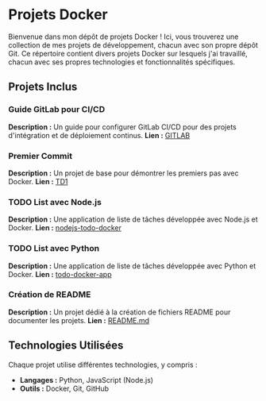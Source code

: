 # Projets Docker

Bienvenue dans mon dépôt de projets Docker ! Ici, vous trouverez une collection de mes projets de développement, chacun avec son propre dépôt Git. Ce répertoire contient divers projets Docker sur lesquels j'ai travaillé, chacun avec ses propres technologies et fonctionnalités spécifiques.

## Projets Inclus

### Guide GitLab pour CI/CD

**Description :** Un guide pour configurer GitLab CI/CD pour des projets d'intégration et de déploiement continus.
**Lien :** [GITLAB](https://github.com/meili0132/VIRTU/tree/main/GITLAB)

### Premier Commit

**Description :** Un projet de base pour démontrer les premiers pas avec Docker.
**Lien :** [TD1](https://github.com/meili0132/VIRTU/tree/main/TD1)

### TODO List avec Node.js

**Description :** Une application de liste de tâches développée avec Node.js et Docker.
**Lien :** [nodejs-todo-docker](https://github.com/meili0132/VIRTU/tree/main/nodejs-todo-docker)

### TODO List avec Python

**Description :** Une application de liste de tâches développée avec Python et Docker.
**Lien :** [todo-docker-app](https://github.com/meili0132/VIRTU/tree/main/todo-docker-app)

### Création de README

**Description :** Un projet dédié à la création de fichiers README pour documenter les projets.
**Lien :** [README.md](https://github.com/meili0132/VIRTU/tree/main/README.md)

## Technologies Utilisées

Chaque projet utilise différentes technologies, y compris :

- **Langages :** Python, JavaScript (Node.js)
- **Outils :** Docker, Git, GitHub

